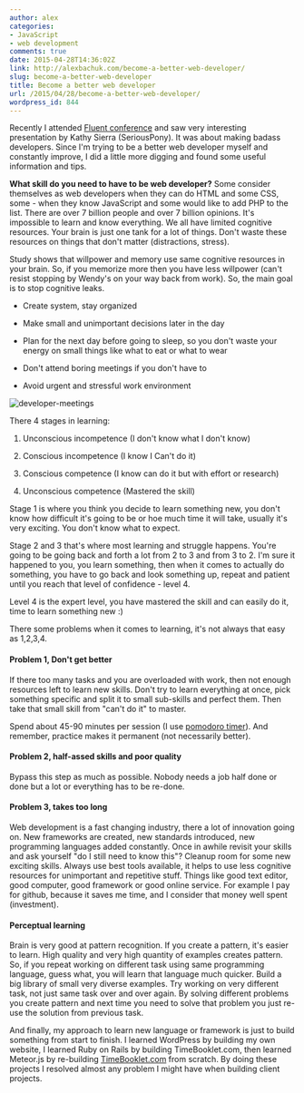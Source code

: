 ```yaml
---
author: alex
categories:
- JavaScript
- web development
comments: true
date: 2015-04-28T14:36:02Z
link: http://alexbachuk.com/become-a-better-web-developer/
slug: become-a-better-web-developer
title: Become a better web developer
url: /2015/04/28/become-a-better-web-developer/
wordpress_id: 844
---
```


Recently I attended [Fluent conference](http://fluentconf.com/javascript-html-2015) and saw very interesting presentation by Kathy Sierra (SeriousPony). It was about making badass developers. Since I'm trying to be a better web developer myself and constantly improve, I did a little more digging and found some useful information and tips.

**What skill do you need to have to be web developer?** Some consider themselves as web developers when they can do HTML and some CSS, some - when they know JavaScript and some would like to add PHP to the list. There are over 7 billion people and over 7 billion opinions.  It's impossible to learn and know everything. We all have limited cognitive resources. Your brain is just one tank for a lot of things. Don't waste these resources on things that don't matter (distractions, stress).

Study shows that willpower and memory use same cognitive resources in your brain. So, if you memorize more then you have less willpower (can't resist stopping by Wendy's on your way back from work). So, the main goal is to stop cognitive leaks.




	
  * Create system, stay organized

	
  * Make small and unimportant decisions later in the day

	
  * Plan for the next day before going to sleep, so you don't waste your energy on small things like what to eat or what to wear

	
  * Don't attend boring meetings if you don't have to

	
  * Avoid urgent and stressful work environment



![developer-meetings](http://alexbachuk.com/wp-content/uploads/2015/04/developer-meetings.jpg)

There 4 stages in learning:



	
  1. Unconscious incompetence (I don't know what I don't know)

	
  2. Conscious incompetence (I know I Can't do it)

	
  3. Conscious competence (I know can do it but with effort or research)

	
  4. Unconscious competence (Mastered the skill)



Stage 1 is where you think you decide to learn something new, you don't know how difficult it's going to be or hoe much time it will take, usually it's very exciting. You don't know what to expect.

Stage 2 and 3 that's where most learning and struggle happens. You're going to be going back and forth a lot from 2 to 3 and from 3 to 2. I'm sure it happened to you, you learn something, then when it comes to actually do something, you have to go back and look something up, repeat and patient until you reach that level of confidence - level 4.

Level 4 is the expert level, you have mastered the skill and can easily do it, time to learn something new :)

There some problems when it comes to learning, it's not always that easy as 1,2,3,4.



#### Problem 1, Don't get better


If there too many tasks and you are overloaded with work, then not enough resources left to learn new skills. Don't try to learn everything at once, pick something specific and split it to small sub-skills and perfect them. Then take that small skill from "can't do it" to master.

Spend about 45-90 minutes per session (I use [pomodoro timer](http://tomato-timer.com/)). And remember, practice makes it permanent (not necessarily better).



#### Problem 2, half-assed skills and poor quality


Bypass this step as much as possible. Nobody needs a job half done or done but a lot or everything has to be re-done.



#### Problem 3, takes too long


Web development is a fast changing industry, there a lot of innovation going on. New frameworks are created, new standards introduced, new programming languages added constantly. Once in awhile revisit your skills and ask yourself "do I still need to know this"? Cleanup room for some new exciting skills. Always use best tools available, it helps to use less cognitive resources for unimportant and repetitive stuff. Things like good text editor, good computer, good framework or good online service. For example I pay for github, because it saves me time, and I consider that money well spent (investment).



#### Perceptual learning


Brain is very good at pattern recognition. If you create a pattern, it's easier to learn. High quality and very high quantity of examples creates pattern. So, if you repeat working on different task using same programming language, guess what, you will learn that language much quicker. Build a big library of small very diverse examples. Try working on very different task, not just same task over and over again. By solving different problems you create pattern and next time you need to solve that problem you just re-use the solution from previous task.

And finally, my approach to learn new language or framework is just to build something from start to finish. I learned WordPress by building my own website, I learned Ruby on Rails by building TimeBooklet.com, then learned Meteor.js by re-building [TimeBooklet.com](http://timebooklet.com/) from scratch. By doing these projects I resolved almost any problem I might have when building client projects.



